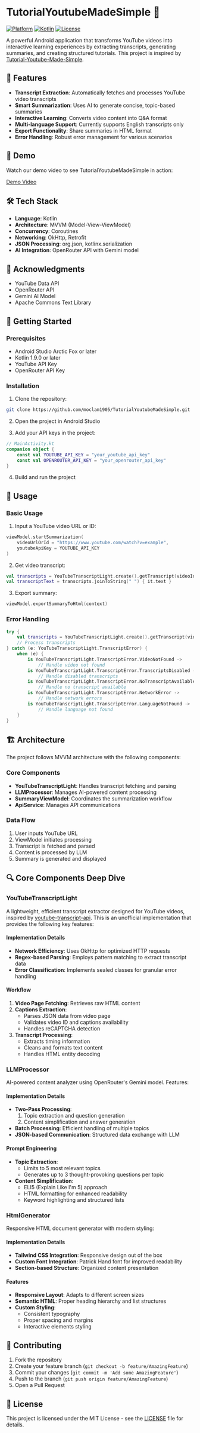 # TutorialYoutubeMadeSimple 📱

[![Platform](https://img.shields.io/badge/platform-Android-green.svg)](https://www.android.com)
[![Kotlin](https://img.shields.io/badge/kotlin-1.9.0-blue.svg)](https://kotlinlang.org)
[![License](https://img.shields.io/badge/license-MIT-blue.svg)](LICENSE)

A powerful Android application that transforms YouTube videos into interactive learning experiences by extracting transcripts, generating summaries, and creating structured tutorials. This project is inspired by [Tutorial-Youtube-Made-Simple](https://github.com/The-Pocket/Tutorial-Youtube-Made-Simple).

## 🌟 Features

- **Transcript Extraction**: Automatically fetches and processes YouTube video transcripts
- **Smart Summarization**: Uses AI to generate concise, topic-based summaries
- **Interactive Learning**: Converts video content into Q&A format
- **Multi-language Support**: Currently supports English transcripts only
- **Export Functionality**: Share summaries in HTML format
- **Error Handling**: Robust error management for various scenarios

## 🎥 Demo

Watch our demo video to see TutorialYoutubeMadeSimple in action:

[Demo Video](demo/demo_video.webm)

## 🛠️ Tech Stack

- **Language**: Kotlin
- **Architecture**: MVVM (Model-View-ViewModel)
- **Concurrency**: Coroutines
- **Networking**: OkHttp, Retrofit
- **JSON Processing**: org.json, kotlinx.serialization
- **AI Integration**: OpenRouter API with Gemini model

## 🙏 Acknowledgments

- YouTube Data API
- OpenRouter API
- Gemini AI Model
- Apache Commons Text Library

## 🚀 Getting Started

### Prerequisites

- Android Studio Arctic Fox or later
- Kotlin 1.9.0 or later
- YouTube API Key
- OpenRouter API Key

### Installation

1. Clone the repository:
```bash
git clone https://github.com/moclam1905/TutorialYoutubeMadeSimple.git
```

2. Open the project in Android Studio

3. Add your API keys in the project:
```kotlin
// MainActivity.kt
companion object {
    const val YOUTUBE_API_KEY = "your_youtube_api_key"
    const val OPENROUTER_API_KEY = "your_openrouter_api_key"
}
```

4. Build and run the project

## 📱 Usage

### Basic Usage

1. Input a YouTube video URL or ID:
```kotlin
viewModel.startSummarization(
    videoUrlOrId = "https://www.youtube.com/watch?v=example",
    youtubeApiKey = YOUTUBE_API_KEY
)
```

2. Get video transcript:
```kotlin
val transcripts = YouTubeTranscriptLight.create().getTranscript(videoId)
val transcriptText = transcripts.joinToString(" ") { it.text }
```

3. Export summary:
```kotlin
viewModel.exportSummaryToHtml(context)
```

### Error Handling

```kotlin
try {
    val transcripts = YouTubeTranscriptLight.create().getTranscript(videoId)
    // Process transcripts
} catch (e: YouTubeTranscriptLight.TranscriptError) {
    when (e) {
        is YouTubeTranscriptLight.TranscriptError.VideoNotFound -> 
            // Handle video not found
        is YouTubeTranscriptLight.TranscriptError.TranscriptsDisabled -> 
            // Handle disabled transcripts
        is YouTubeTranscriptLight.TranscriptError.NoTranscriptAvailable -> 
            // Handle no transcript available
        is YouTubeTranscriptLight.TranscriptError.NetworkError -> 
            // Handle network errors
        is YouTubeTranscriptLight.TranscriptError.LanguageNotFound -> 
            // Handle language not found
    }
}
```

## 🏗️ Architecture

The project follows MVVM architecture with the following components:

### Core Components

- **YouTubeTranscriptLight**: Handles transcript fetching and parsing
- **LLMProcessor**: Manages AI-powered content processing
- **SummaryViewModel**: Coordinates the summarization workflow
- **ApiService**: Manages API communications

### Data Flow

1. User inputs YouTube URL
2. ViewModel initiates processing
3. Transcript is fetched and parsed
4. Content is processed by LLM
5. Summary is generated and displayed

## 🔍 Core Components Deep Dive

### YouTubeTranscriptLight

A lightweight, efficient transcript extractor designed for YouTube videos, inspired by [youtube-transcript-api](https://github.com/jdepoix/youtube-transcript-api). This is an unofficial implementation that provides the following key features:

#### Implementation Details
- **Network Efficiency**: Uses OkHttp for optimized HTTP requests
- **Regex-based Parsing**: Employs pattern matching to extract transcript data
- **Error Classification**: Implements sealed classes for granular error handling

#### Workflow
1. **Video Page Fetching**: Retrieves raw HTML content
2. **Captions Extraction**:
    - Parses JSON data from video page
    - Validates video ID and captions availability
    - Handles reCAPTCHA detection
3. **Transcript Processing**:
    - Extracts timing information
    - Cleans and formats text content
    - Handles HTML entity decoding

### LLMProcessor

AI-powered content analyzer using OpenRouter's Gemini model. Features:

#### Implementation Details
- **Two-Pass Processing**:
    1. Topic extraction and question generation
    2. Content simplification and answer generation
- **Batch Processing**: Efficient handling of multiple topics
- **JSON-based Communication**: Structured data exchange with LLM

#### Prompt Engineering
- **Topic Extraction**:
    - Limits to 5 most relevant topics
    - Generates up to 3 thought-provoking questions per topic
- **Content Simplification**:
    - ELI5 (Explain Like I'm 5) approach
    - HTML formatting for enhanced readability
    - Keyword highlighting and structured lists

### HtmlGenerator

Responsive HTML document generator with modern styling:

#### Implementation Details
- **Tailwind CSS Integration**: Responsive design out of the box
- **Custom Font Integration**: Patrick Hand font for improved readability
- **Section-based Structure**: Organized content presentation

#### Features
- **Responsive Layout**: Adapts to different screen sizes
- **Semantic HTML**: Proper heading hierarchy and list structures
- **Custom Styling**:
    - Consistent typography
    - Proper spacing and margins
    - Interactive elements styling


## 🤝 Contributing

1. Fork the repository
2. Create your feature branch (`git checkout -b feature/AmazingFeature`)
3. Commit your changes (`git commit -m 'Add some AmazingFeature'`)
4. Push to the branch (`git push origin feature/AmazingFeature`)
5. Open a Pull Request

## 📄 License

This project is licensed under the MIT License - see the [LICENSE](LICENSE) file for details.


